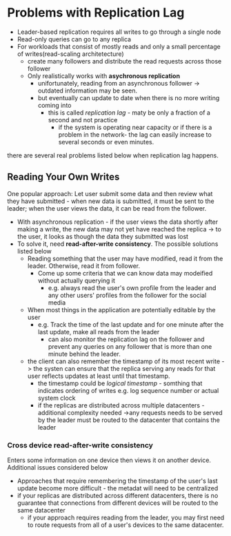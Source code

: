 # Problems with Replication Lag
* Leader-based replication requires all writes to go through a single node
* Read-only queries can go to any replica
* For workloads that consist of mostly reads and only a small percentage of writes(read-scaling architetecture)
  * create many followers and distribute the read requests across those follower 
  * Only realistically works with **asychronous replication**
    * unifortunately, reading from an asynchronous follower -> outdated information may be seen.
    * but eventually can update to date when there is no more writing coming into
      * this is called *replication lag* - maty be only a fraction of a second and not practice
        * if the system is operating near capacity or if there is a problem in the network- the lag can easily increase to several seconds or even minutes.

there are several real problems listed below when replication lag happens.

## Reading Your Own Writes
One popular approach: Let user submit some data and then review what they have submitted - when new data is submitted, it must be sent to the leader; when the user views the data, it can be read from the follower.

* With asynchronous replication - if the user views the data shortly after making a write, the new data may not yet have reached the replica -> to the user, it looks as though the data they submitted was lost
* To solve it, need **read-after-write consistency**. The possible solutions listed below
  * Reading something that the user may have modified, read it from the leader. Otherwise, read it from follower.
    * Come up some criteria that we can know data may modeified without actually querying it
      * e.g. always read the user's own profile from the leader and any other users' profiles from the follower for the social media
  * When most things in the application are potentially editable by the user
    * e.g. Track the time of the last update and for one minute after the last update, make all reads from the leader
      * can also monitor the replication lag on the follower and prevent any queries on any follower that is more than one minute behind the leader.
  * the client can also remember the timestamp of its most recent write -> the systen can ensure that the replica serving any reads for that user reflects updates at least until that timestamp.
    * the timestamp could be *logical timestamp* - somthing that indicates ordering of writes e.g. log sequence number or actual system clock
    * if the replicas are distributed across multiple datacenters - additional complexity needed ->any requests needs to be served by the leader must be routed to the datacenter that contains the leader


### Cross device read-after-write consistency
Enters some information on one device then views it on another device. Additional issues considered below
* Approaches that require remembering the timestamp of the user's last update become more difficult - the metadat will need to be centralized
* if your replicas are distributed across different datacenters, there is no guarantee that connections from different devices will be routed to the same datacenter
  * if your approach requires reading from the leader, you may first need to route requests from all of a user's devices to the same datacenter.